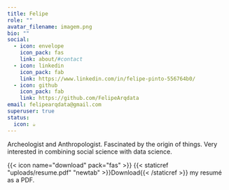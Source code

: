 ```yaml
---
title: Felipe
role: ""
avatar_filename: imagem.png
bio: ""
social:
  - icon: envelope
    icon_pack: fas
    link: about/#contact
  - icon: linkedin
    icon_pack: fab
    link: https://www.linkedin.com/in/felipe-pinto-556764b0/
  - icon: github
    icon_pack: fab
    link: https://github.com/FelipeArqdata
email: felipearqdata@gmail.com
superuser: true
status:
  icon: ☕️
---
```

<!--StartFragment-->

Archeologist and Anthropologist. Fascinated by the origin of things. Very interested in combining social science with data science.

<!--EndFragment-->

{{< icon name="download" pack="fas" >}} {{< staticref "uploads/resume.pdf" "newtab" >}}Download{{< /staticref >}} my resumé as a PDF.

